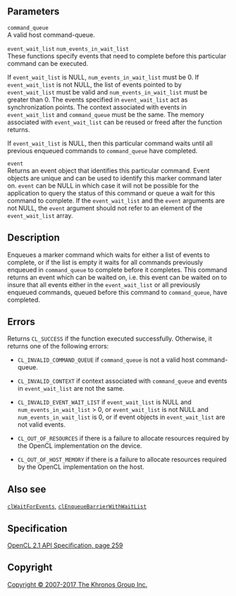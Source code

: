 
## Parameters

`command_queue`  
A valid host command-queue.

`event_wait_list` `num_events_in_wait_list`  
These functions specify events that need to complete before this
particular command can be executed.

If `event_wait_list` is NULL, `num_events_in_wait_list` must be 0. If
`event_wait_list` is not NULL, the list of events pointed to by
`event_wait_list` must be valid and `num_events_in_wait_list` must be
greater than 0. The events specified in `event_wait_list` act as
synchronization points. The context associated with events in
`event_wait_list` and `command_queue` must be the same. The memory
associated with `event_wait_list` can be reused or freed after the
function returns.

If `event_wait_list` is NULL, then this particular command waits until
all previous enqueued commands to `command_queue` have completed.

`event`  
Returns an event object that identifies this particular command. Event
objects are unique and can be used to identify this marker command later
on. `event` can be NULL in which case it will not be possible for the
application to query the status of this command or queue a wait for this
command to complete. If the `event_wait_list` and the `event` arguments
are not NULL, the `event` argument should not refer to an element of the
`event_wait_list` array.

## Description

Enqueues a marker command which waits for either a list of events to
complete, or if the list is empty it waits for all commands previously
enqueued in `command_queue` to complete before it completes. This
command returns an event which can be waited on, i.e. this event can be
waited on to insure that all events either in the `event_wait_list` or
all previously enqueued commands, queued before this command to
`command_queue`, have completed.

## Errors

Returns `CL_SUCCESS` if the function executed successfully. Otherwise,
it returns one of the following errors:

-   `CL_INVALID_COMMAND_QUEUE` if `command_queue` is not a valid host
    command-queue.

-   `CL_INVALID_CONTEXT` if context associated with `command_queue` and
    events in `event_wait_list` are not the same.

-   `CL_INVALID_EVENT_WAIT_LIST` if `event_wait_list` is NULL and
    `num_events_in_wait_list` > 0, or `event_wait_list` is not NULL and
    `num_events_in_wait_list` is 0, or if event objects in
    `event_wait_list` are not valid events.

-   `CL_OUT_OF_RESOURCES` if there is a failure to allocate resources
    required by the OpenCL implementation on the device.

-   `CL_OUT_OF_HOST_MEMORY` if there is a failure to allocate resources
    required by the OpenCL implementation on the host.

## Also see

[`clWaitForEvents`](clWaitForEvents.html),
[`clEnqueueBarrierWithWaitList`](clEnqueueBarrierWithWaitList.html)

## Specification

[OpenCL 2.1 API Specification, page
259](https://www.khronos.org/registry/cl/specs/opencl-2.1.pdf#page=259)

## Copyright

[Copyright © 2007-2017 The Khronos Group Inc.](copyright.html)

